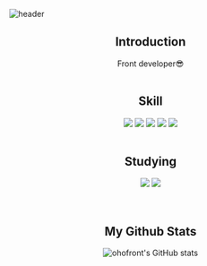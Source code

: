  ![header](https://capsule-render.vercel.app/api?type=cylinder&color=timeGradient&text=Welcome%20to%20Youngho's%20GitHub%20👋&animation=twinkling&fontSize=40&fontAlignY=50&fontAlign=50&height=180)
<div align=center>

<!--소개-->

## Introduction
Front developer😎
<br/><br/>
 
 
 <!--기술스택-->
  ## Skill
  <!--프론트-->
  <img src="https://img.shields.io/badge/React-61DAFB?style=flat&logo=React&logoColor=white"/>
  <img src="https://img.shields.io/badge/Redux-764ABC?style=flat&logo=Redux&logoColor=white"/>
  <img src="https://img.shields.io/badge/Sass-CC6699?style=flat&logo=Sass&logoColor=white"/>
  <img src="https://img.shields.io/badge/Vue.js-4FC08D?style=flat&logo=Vue.js&logoColor=white"/>
  <img src="https://img.shields.io/badge/JavaScript-F7DF1E?style=flat&logo=JavaScript&logoColor=white"/>
<br/><br/>
  
 <!--공부중 -->
  ## Studying
 <img src="https://img.shields.io/badge/TypeScript-3178C6?style=flat&logo=TypeScript&logoColor=white"/>
 <img src="https://img.shields.io/badge/Next.js-000000?style=flat&logo=Next.js&logoColor=white"/>
 <!--언어 및 툴 --> <br/>
 <br/><br/>
  
<!--평가 -->
## My Github Stats 
![ohofront's GitHub stats](https://github-readme-stats.vercel.app/api?username=ohofront)

 
 </a>
</div>

